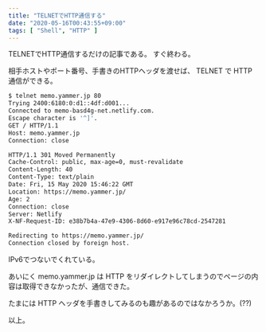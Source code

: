 ```yaml
---
title: "TELNETでHTTP通信する"
date: "2020-05-16T00:43:55+09:00"
tags: [ "Shell", "HTTP" ]
---
```


TELNETでHTTP通信するだけの記事である。
すぐ終わる。

相手ホストやポート番号、手書きのHTTPヘッダを渡せば、 TELNET で HTTP 通信ができる。

```sh
$ telnet memo.yammer.jp 80
Trying 2400:6180:0:d1::4df:d001...
Connected to memo-basd4g-net.netlify.com.
Escape character is '^]'.
GET / HTTP/1.1
Host: memo.yammer.jp
Connection: close

HTTP/1.1 301 Moved Permanently
Cache-Control: public, max-age=0, must-revalidate
Content-Length: 40
Content-Type: text/plain
Date: Fri, 15 May 2020 15:46:22 GMT
Location: https://memo.yammer.jp/
Age: 2
Connection: close
Server: Netlify
X-NF-Request-ID: e38b7b4a-47e9-4306-8d60-e917e96c78cd-2547281

Redirecting to https://memo.yammer.jp/
Connection closed by foreign host.
```

IPv6でつないでくれている。

あいにく memo.yammer.jp は HTTP をリダイレクトしてしまうのでページの内容は取得できなかったが、通信できた。

たまには HTTP ヘッダを手書きしてみるのも趣があるのではなかろうか。(??)

以上。


